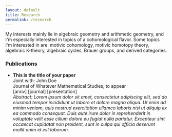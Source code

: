 ```yaml
---
layout: default
title: Research
permalink: /research
---
```


My interests mainly lie in algebraic geometry and arithmetic geometry, and I'm especially interested in topics of a cohomological flavor. Some topics I'm interested in are: motivic cohomology, motivic homotopy theory, algebraic K-theory, algebraic cycles, Brauer groups, and derived categories. 

### Publications
- **This is the title of your paper**  
Joint with: John Doe  
Journal of Whatever Mathematical Studies, to appear  
[arxiv] [journal] [presentation]  
*Abstract: Lorem ipsum dolor sit amet, consectetur adipiscing elit, sed do eiusmod tempor incididunt ut labore et dolore magna aliqua. Ut enim ad minim veniam, quis nostrud exercitation ullamco laboris nisi ut aliquip ex ea commodo consequat. Duis aute irure dolor in reprehenderit in voluptate velit esse cillum dolore eu fugiat nulla pariatur. Excepteur sint occaecat cupidatat non proident, sunt in culpa qui officia deserunt mollit anim id est laborum.*
